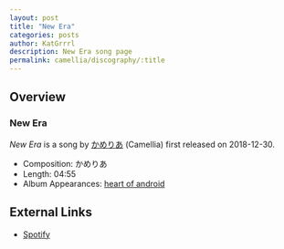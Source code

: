 ```yaml
---
layout: post
title: "New Era"
categories: posts
author: KatGrrrl
description: New Era song page
permalink: camellia/discography/:title
---
```


## Overview

### New Era

*New Era* is a song by [かめりあ](<{% link postsWiki/_posts/2023-12-10-camellia.md %}>) (Camellia) first released on 2018-12-30.

* Composition: かめりあ
* Length: 04:55
* Album Appearances: [heart of android](<{% link postsInclude/_posts/camellia/albums/heart-of-android/2023-12-21-heart-of-android.md %}>)

## External Links

* [Spotify](https://open.spotify.com/track/5ySFD3u90EKzI7aUJxyYrQ?si=9da6d77732874476)
